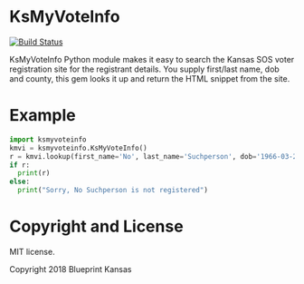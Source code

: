 KsMyVoteInfo
=========================

[![Build Status](https://travis-ci.org/BlueprintKansas/ksmyvoteinfo-py.svg?branch=master)](https://travis-ci.org/BlueprintKansas/ksmyvoteinfo-py)

KsMyVoteInfo Python module makes it easy to search the Kansas SOS voter registration site
for the registrant details. You supply first/last name, dob and county, this gem looks
it up and return the HTML snippet from the site.

# Example

```python
import ksmyvoteinfo
kmvi = ksmyvoteinfo.KsMyVoteInfo()
r = kmvi.lookup(first_name='No', last_name='Suchperson', dob='1966-03-26', county='Douglas')
if r:
  print(r)
else:
  print("Sorry, No Suchperson is not registered")

```

# Copyright and License

MIT license.

Copyright 2018 Blueprint Kansas
